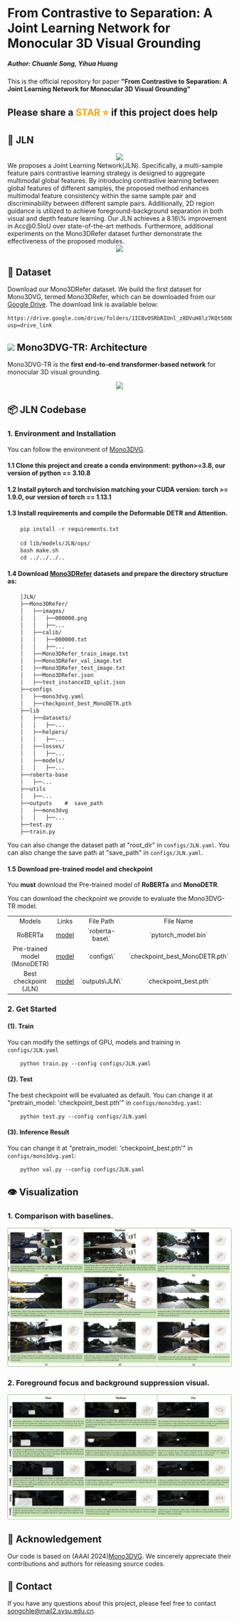 
# From Contrastive to Separation: A Joint Learning Network for Monocular 3D Visual Grounding

##### Author: Chuanle Song, Yihua Huang
This is the official repository for paper **"From Contrastive to Separation: A Joint Learning Network for Monocular 3D Visual Grounding"**
## Please share a <font color='orange'>STAR ⭐</font> if this project does help


## 💬 JLN
<div align="center">
  <img src="images/mainpage.pdf"/>
</div>
We proposes a Joint Learning Network(JLN). Specifically, a multi-sample feature pairs contrastive learning strategy is designed to aggregate multimodal global features. By introducing contrastive learning between global features of different samples, the proposed method enhances multimodal feature consistency within the same sample pair and discriminability between different sample pairs. Additionally, 2D region guidance is utilized to achieve foreground-background separation in both visual and depth feature learning.  Our JLN achieves a 8.16\% improvement in Acc@0.5IoU over state-of-the-art methods. Furthermore, additional experiments on the Mono3DRefer dataset further demonstrate the effectiveness of the proposed modules.
<div align="center">
  <img src="images/framework.pdf"/>
</div>

## 🌋 Dataset
Download our Mono3DRefer dataset. We build the first dataset for Mono3DVG, termed Mono3DRefer, which can be downloaded from our [Google Drive](https://drive.google.com/drive/folders/1ICBv0SRbRIUnl_z8DVuH8lz7KQt580EI?usp=drive_link). The download link is available below:
```
https://drive.google.com/drive/folders/1ICBv0SRbRIUnl_z8DVuH8lz7KQt580EI?usp=drive_link
```


## <img src="images/logo_Mono3DVG.png" height="20"> Mono3DVG-TR: Architecture

Mono3DVG-TR is the **first end-to-end transformer-based network** for monocular 3D visual grounding. 
<div align="center">
  <img src="images/model.png"/>
</div>


## 📦 JLN Codebase
### 1. Environment and Installation
You can follow the environment of [Mono3DVG]([https://github.com/ZrrSkywalker/MonoDETR](https://github.com/ZhanYang-nwpu/Mono3DVG/tree/main/)).

#### 1.1 Clone this project and create a conda environment: python>=3.8, our version of python == 3.10.8

#### 1.2 Install pytorch and torchvision matching your CUDA version: torch >= 1.9.0, our version of torch == 1.13.1

#### 1.3 Install requirements and compile the **Deformable DETR and Attention**.
```
    pip install -r requirements.txt

    cd lib/models/JLN/ops/
    bash make.sh
    cd ../../../..
```
#### 1.4 Download [Mono3DRefer](https://drive.google.com/drive/folders/1ICBv0SRbRIUnl_z8DVuH8lz7KQt580EI?usp=drive_link) datasets and prepare the **directory structure** as:

```
    │JLN/
    ├──Mono3DRefer/
    │   ├──images/
    │   │   ├──000000.png
    │   │   ├──...
    │   ├──calib/
    │   │   ├──000000.txt
    │   │   ├──...
    │   ├──Mono3DRefer_train_image.txt
    │   ├──Mono3DRefer_val_image.txt
    │   ├──Mono3DRefer_test_image.txt
    │   ├──Mono3DRefer.json
    │   ├──test_instanceID_split.json
    ├──configs
    │   ├──mono3dvg.yaml
    │   ├──checkpoint_best_MonoDETR.pth
    ├──lib
    │   ├──datasets/
    │   │   ├──...
    │   ├──helpers/
    │   │   ├──...
    │   ├──losses/
    │   │   ├──...
    │   ├──models/
    │   │   ├──...
    ├──roberta-base
    │   ├──...
    ├──utils
    │   ├──...
    ├──outputs    #  save_path
    │   ├──mono3dvg
    │   │   ├──...
    ├──test.py
    ├──train.py
```
    
You can also change the dataset path at "root_dir" in `configs/JLN.yaml`.
You can also change the save path at "save_path" in `configs/JLN.yaml`.

#### 1.5 Download pre-trained model and checkpoint

You **must** download the Pre-trained model of **RoBERTa** and **MonoDETR**.

You can download the checkpoint we provide to evaluate the Mono3DVG-TR model.
<table>
    <tr>
        <td div align="center">Models</td>
        <td div align="center">Links</td>  
        <td div align="center">File Path</td>  
        <td div align="center">File Name</td>  
    </tr>
    <tr>
        <td div align="center">RoBERTa</td> 
        <td div align="center"><a href="https://drive.google.com/file/d/1b7sOQyPmqyUMWoYZ8Vz49MRA7_-pjCpa/view?usp=drive_link">model</a></td>
        <td div align="center">`roberta-base\`</td>
        <td div align="center">`pytorch_model.bin`</td>
    </tr> 
    <tr>
        <td div align="center">Pre-trained model (MonoDETR)</td>
        <td div align="center"><a href="https://drive.google.com/file/d/1C3CCiaKHA8PImPyJyoQ9u9nIhD5ieRFJ/view?usp=sharing">model</a></td>
        <td div align="center">`configs\`</td>
        <td div align="center">`checkpoint_best_MonoDETR.pth`</td>
    </tr>  
    <tr>
        <td div align="center">Best checkpoint (JLN)</td> 
        <td div align="center"><a href="https://pan.baidu.com/s/18rtZ8jgcmd2MjrNMjyp5LA?pwd=52ks">model</a></td>
        <td div align="center">`outputs\JLN\`</td>
        <td div align="center">`checkpoint_best.pth`</td>
    </tr> 
</table>


### 2. Get Started

#### (1). Train

You can modify the settings of GPU, models and training in `configs/JLN.yaml`
```
    python train.py --config configs/JLN.yaml
```

#### (2). Test

The best checkpoint will be evaluated as default.
You can change it at "pretrain_model: 'checkpoint_best.pth'" in `configs/mono3dvg.yaml`:
```
    python test.py --config configs/JLN.yaml
```

#### (3). Inference Result

You can change it at "pretrain_model: 'checkpoint_best.pth'" in `configs/mono3dvg.yaml`:
```
    python val.py --config configs/JLN.yaml
```

## 👁️ Visualization
### 1. Comparison with baselines.

<div align="center">
  <img src="image/visual.pdf"/>
</div>

### 2. Foreground focus and background suppression visual.

<div align="center">
  <img src="image/featuremap.pdf"/>
</div>

## 🙏 Acknowledgement
Our code is based on (AAAI 2024)[Mono3DVG](https://github.com/ZhanYang-nwpu/Mono3DVG/tree/main/). We sincerely appreciate their contributions and authors for releasing source codes.

## 🤖 Contact
If you have any questions about this project, please feel free to contact songchle@mail2.sysu.edu.cn.
